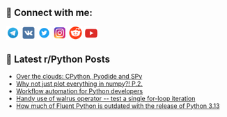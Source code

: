 ## 🔎 Connect with me:
[<img src="https://github.com/bullbesh/bullbesh/blob/main/images/Telegram.png" width="32" height="32" />](https://t.me/bullbesh)
[<img src="https://github.com/bullbesh/bullbesh/blob/main/images/VK.png" width="32" height="32" />](https://vk.com/bullbesh)
[<img src="https://github.com/bullbesh/bullbesh/blob/main/images/Twitter.png" width="32" height="32" />](https://twitter.com/bullbesh1)
[<img src="https://github.com/bullbesh/bullbesh/blob/main/images/Instagram.png" width="32" height="32" />](https://www.instagram.com/bullbesh)
[<img src="https://github.com/bullbesh/bullbesh/blob/main/images/Reddit.png" width="32" height="32" />](https://www.reddit.com/user/bullbesh)
[<img src="https://github.com/bullbesh/bullbesh/blob/main/images/YouTube.png" width="32" height="32" />](https://www.youtube.com/channel/UCtfjRs6uzgq5mfm8S06WTcg)

## 📕 Latest r/Python Posts
<!-- BLOG-POST-LIST:START -->
- [Over the clouds: CPython, Pyodide and SPy](https://www.reddit.com/r/Python/comments/1iz0vf1/over_the_clouds_cpython_pyodide_and_spy/)
- [Why not just plot everything in numpy?! P.2.](https://www.reddit.com/r/Python/comments/1iz0qxe/why_not_just_plot_everything_in_numpy_p2/)
- [Workflow automation for Python developers](https://www.reddit.com/r/Python/comments/1iyzp2m/workflow_automation_for_python_developers/)
- [Handy use of walrus operator -- test a single for-loop iteration](https://www.reddit.com/r/Python/comments/1iyvgku/handy_use_of_walrus_operator_test_a_single/)
- [How much of Fluent Python is outdated with the release of Python 3.13](https://www.reddit.com/r/Python/comments/1iyv3vp/how_much_of_fluent_python_is_outdated_with_the/)
<!-- BLOG-POST-LIST:END -->
